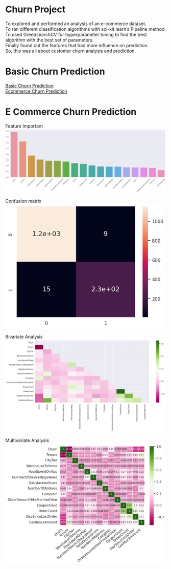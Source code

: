# Churn Project     
To explored and performed an analysis of an e-commerce dataset.     
To ran different classification algorithms with sci-kit learn’s Pipeline method.     
To used GreedsearchCV for hyperparameter tuning to find the best algorithm with the best set of parameters.     
Finally found out the features that had more influence on prediction.     
So, this was all about customer churn analysis and prediction.    
# Basic Churn Prediction     
[Basic Churn Prediction](https://github.com/Pinnun/MADT8101-Seminar-in-Advanced-Analytic/blob/eeb8681788c7a4ae960a3e3c38755ba2baad26cd/4%20Churn%20Scoring/Basic_Churn_Prediction.ipynb)     
[Ecommerce Churn Prediction](https://github.com/Pinnun/MADT8101-Seminar-in-Advanced-Analytic/blob/106419a858ac5e3e6a88f7dbdcfd4ae9346843c3/4%20Churn%20Scoring/Raw%20Data/Python/E_Commerce_Churn_Prediction.ipynb)
# E Commerce Churn Prediction     
Feature Important     
![CDP Flow](https://github.com/Pinnun/MADT8101-Seminar-in-Advanced-Analytic/blob/106419a858ac5e3e6a88f7dbdcfd4ae9346843c3/4%20Churn%20Scoring/Raw%20Data/FeatureImportant_EcommerceChurn.png)

Confusion matrix     
![CDP Flow](https://github.com/Pinnun/MADT8101-Seminar-in-Advanced-Analytic/blob/106419a858ac5e3e6a88f7dbdcfd4ae9346843c3/4%20Churn%20Scoring/Raw%20Data/Confusion%20matrix.png)

Bivariate Analysis     
![CDP Flow](https://github.com/Pinnun/MADT8101-Seminar-in-Advanced-Analytic/blob/106419a858ac5e3e6a88f7dbdcfd4ae9346843c3/4%20Churn%20Scoring/Raw%20Data/Bivariate%20Analysis.png)

Multivariate Analysis     
![CDP Flow](https://github.com/Pinnun/MADT8101-Seminar-in-Advanced-Analytic/blob/106419a858ac5e3e6a88f7dbdcfd4ae9346843c3/4%20Churn%20Scoring/Raw%20Data/Multivariate%20Analysis.png)

